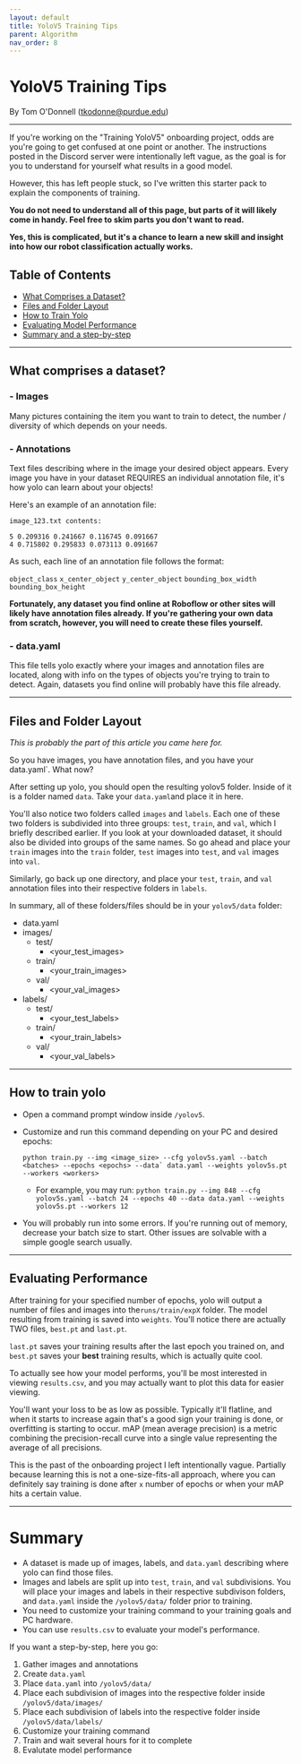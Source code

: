 ```yaml
---
layout: default
title: YoloV5 Training Tips
parent: Algorithm
nav_order: 8
---
```


# YoloV5 Training Tips
By Tom O'Donnell (tkodonne@purdue.edu)

***
If you're working on the "Training YoloV5" onboarding project, odds are you're going to get confused at one point or another. The instructions posted in the Discord server were intentionally left vague, as the goal is for you to understand for yourself what results in a good model. 

However, this has left people stuck, so I've written this starter pack to explain the components of training.

**You do not need to understand all of this page, but parts of it will likely come in handy. Feel free to skim parts you don't want to read.**

**Yes, this is complicated, but it's a chance to learn a new skill and insight into how our robot classification actually works.**

## Table of Contents
- [What Comprises a Dataset?](#What-comprises-a-dataset)
- [Files and Folder Layout](#Files-and-Folder-Layout)
- [How to Train Yolo](#How-to-train-yolo)
- [Evaluating Model Performance](#Evaluating-Performance)
- [Summary and a step-by-step](#Summary)

***

## What comprises a dataset?
### - Images
Many pictures containing the item you want to train to detect, the number / diversity of which depends on your needs. 
### - Annotations
Text files describing where in the image your desired object appears. Every image you have in your dataset REQUIRES an individual annotation file, it's how yolo can learn about your objects!

Here's an example of an annotation file:

`image_123.txt contents:`

    5 0.209316 0.241667 0.116745 0.091667
    4 0.715802 0.295833 0.073113 0.091667

As such, each line of an annotation file follows the format:

`object_class` `x_center_object` `y_center_object` `bounding_box_width` `bounding_box_height`

**Fortunately, any dataset you find online at Roboflow or other sites will likely have annotation files already. If you're gathering your own data from scratch, however, you will need to create these files yourself.**

### - data.yaml
This file tells yolo exactly where your images and annotation files are located, along with info on the types of objects you're trying to train to detect. Again, datasets you find online will probably have this file already.

***

## Files and Folder Layout

*This is probably the part of this article you came here for.*

So you have images, you have annotation files, and you have your data.yaml`. What now?

After setting up yolo, you should open the resulting yolov5 folder. Inside of it is a folder named `data`. Take your `data.yaml`and place it in here.

You'll also notice two folders called `images` and `labels`. Each one of these two folders is subdivided into three groups: `test`, `train`, and `val`, which I briefly described earlier. If you look at your downloaded dataset, it should also be divided into groups of the same names. So go ahead and place your `train` images into the `train` folder, `test` images into `test`, and `val` images into `val`. 

Similarly, go back up one directory, and place your `test`, `train`, and `val` annotation files into their respective folders in `labels`.

In summary, all of these folders/files should be in your `yolov5/data` folder:

- data.yaml
- images/
	- test/
		- <your_test_images>
	- train/
		- <your_train_images>
	- val/
		- <your_val_images>
- labels/
	- test/
		- <your_test_labels>
	- train/
		- <your_train_labels>
	- val/
		- <your_val_labels>

***

## How to train yolo
- Open a command prompt window inside `/yolov5`.
- Customize and run this command depending on your PC and desired epochs:

      python train.py --img <image_size> --cfg yolov5s.yaml --batch <batches> --epochs <epochs> --data` data.yaml --weights yolov5s.pt --workers <workers>

	- For example, you may run: `python train.py --img 848 --cfg yolov5s.yaml --batch 24 --epochs 40 --data data.yaml --weights yolov5s.pt --workers 12`
- You will probably run into some errors. If you're running out of memory, decrease your batch size to start. Other issues are solvable with a simple google search usually.

***

## Evaluating Performance
After training for your specified number of epochs, yolo will output a number of files and images into the`runs/train/expX` folder. The model resulting from training is saved into `weights`. You'll notice there are actually TWO  files, `best.pt` and `last.pt`. 

`last.pt` saves your training results after the last epoch you trained on, and `best.pt` saves your **best** training results, which is actually quite cool. 

To actually see how your model performs, you'll be most interested in viewing `results.csv`, and you may actually want to plot this data for easier viewing.

You'll want your loss to be as low as possible. Typically it'll flatline, and when it starts to increase again that's a good sign your training is done, or overfitting is starting to occur. mAP (mean average precision) is a metric combining the precision-recall curve into a single value representing the average of all precisions.

This is the past of the onboarding project I left intentionally vague. Partially because learning this is not a one-size-fits-all approach, where you can definitely say training is done after `x` number of epochs or when your mAP hits a certain value.

***

# Summary
- A dataset is made up of images, labels, and `data.yaml` describing where yolo can find those files.
- Images and labels are split up into `test`, `train`, and `val` subdivisions. You will place your images and labels in their respective subdivison folders, and `data.yaml` inside the `/yolov5/data/` folder prior to training.
- You need to customize your training command to your training goals and PC hardware.
- You can use `results.csv` to evaluate your model's performance.

If you want a step-by-step, here you go:
1. Gather images and annotations
2. Create `data.yaml`
3. Place `data.yaml` into `/yolov5/data/`
4. Place each subdivision of images into the respective folder inside `/yolov5/data/images/`
5. Place each subdivision of labels into the respective folder inside `/yolov5/data/labels/`
6. Customize your training command
7. Train and wait several hours for it to complete
8. Evalutate model performance

